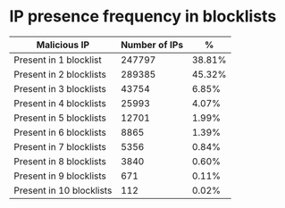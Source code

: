 # IP presence frequency in blocklists
| Malicious IP | Number of IPs | % |
|----|----|----|
| Present in 1 blocklist | 247797 | 38.81% |
| Present in 2 blocklists | 289385 | 45.32% |
| Present in 3 blocklists | 43754 | 6.85% |
| Present in 4 blocklists | 25993 | 4.07% |
| Present in 5 blocklists | 12701 | 1.99% |
| Present in 6 blocklists | 8865 | 1.39% |
| Present in 7 blocklists | 5356 | 0.84% |
| Present in 8 blocklists | 3840 | 0.60% |
| Present in 9 blocklists | 671 | 0.11% |
| Present in 10 blocklists | 112 | 0.02% |
